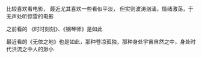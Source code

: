 

比较喜欢看电影， 最近尤其喜欢一些看似平淡， 但实则波涛汹涌，情绪激荡，于无声处听惊雷的电影

之前看的 《时时刻刻》、《钢琴师》是如此

最近看的《无依之地》也是如此，那种苍凉孤独，那种身处宇宙自然之中，身处时代洪流之中人的渺小



